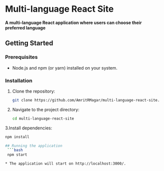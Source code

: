 # Multi-language React Site

**A multi-language React application where users can choose their preferred language**


## Getting Started

### Prerequisites
* Node.js and npm (or yarn) installed on your system.

### Installation
1. Clone the repository:
   ```bash
   git clone https://github.com/AmritRMagar/multi-language-react-site.git

2. Navigate to the project directory:
   ```bash
   cd multi-language-react-site

3.Install dependencies:
  ```bash
  npm install

## Running the application
   ```bash
   npm start

* The application will start on http://localhost:3000/.